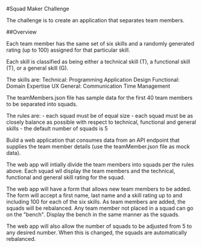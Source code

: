 #Squad Maker Challenge

The challenge is to create an application that separates team members.

##Overview

Each team member has the same set of six skills and a randomly generated rating (up to 100) assigned for that particular skill. 

Each skill is classified as being either a technical skill (T), a functional skill (T), or a general skill (G).

The skills are:
	Technical:
		Programming
		Application Design
	Functional:
		Domain Expertise
		UX
	General:
		Communication
		Time Management

The teamMembers.json file has sample data for the first 40 team members to be separated into squads.

The rules are:
	- each squad must be of equal size
	- each squad must be as closely balance as possible with respect to technical, functional and general skills
	- the default number of squads is 5

Build a web application that consumes data from an API endpoint that supplies the team member details (use the teamMember.json file as mock data). 

The web app will intially divide the team members into squads per the rules above. Each squad wll display the team members and the technical, functional and general skill rating for the squad.

The web app will have a form that allows new team members to be added. The form will accept a first name, last name and a skill rating up to and including 100 for each of the six skills. As team members are added, the squads will be rebalanced. Any team member not placed in a squad can go on the "bench". Display the bench in the same manner as the squads. 

The web app will also allow the number of squads to be adjusted from 5 to any desired number. When this is changed, the squads are automatically rebalanced. 





